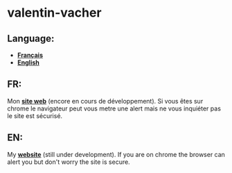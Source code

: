 # valentin-vacher

## Language:

- __[Français](#FR)__
- __[English](#EN)__
## FR:

Mon __[site web](https://valentin-vacher.000webhostapp.com/)__ (encore en cours de développement). Si vous êtes sur chrome le navigateur peut vous metre une alert mais ne vous inquiéter pas le site est sécurisé. 
## EN:

My __[website](https://valentin-vacher.000webhostapp.com/)__ (still under development). If you are on chrome the browser can alert you but don't worry the site is secure.